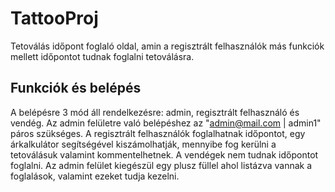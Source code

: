 # TattooProj

Tetoválás időpont foglaló oldal, amin a regisztrált felhasználók más funkciók mellett időpontot tudnak foglalni tetoválásra.

## Funkciók és belépés
A belépésre 3 mód áll rendelkezésre: admin, regisztrált felhasználó és vendég.
Az admin felületre való belépéshez az "admin@mail.com | admin1" páros szükséges.
A regisztrált felhasználók foglalhatnak időpontot, egy árkalkulátor segítségével kiszámolhatják, mennyibe fog kerülni a tetoválásuk valamint kommentelhetnek.
A vendégek nem tudnak időpontot foglalni.
Az admin felület kiegészül egy plusz füllel ahol listázva vannak a foglalások, valamint ezeket tudja kezelni.
